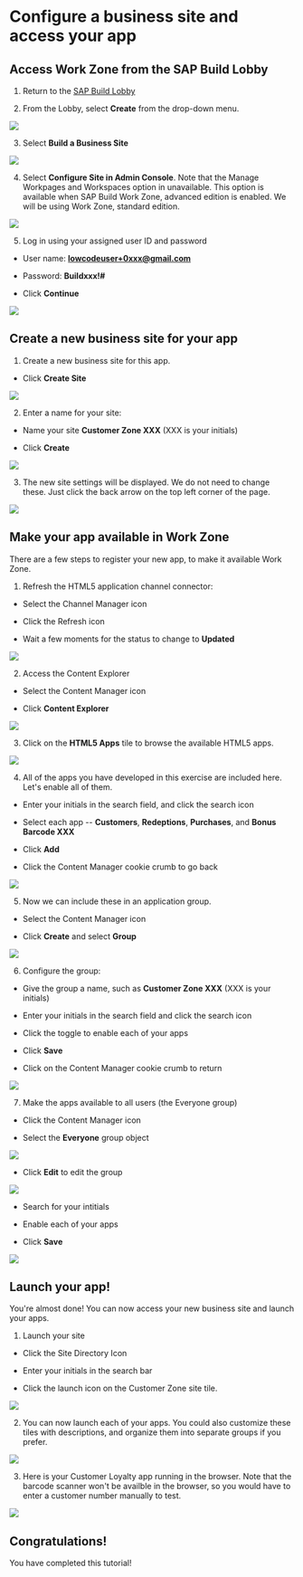 # Configure a business site and access your app

## Access Work Zone from the SAP Build Lobby

1. Return to the [SAP Build Lobby](https://lcapteched.eu10.build.cloud.sap/lobby)

2. From the Lobby, select **Create** from the drop-down menu.

<img src="images/image4.jpg" />

3. Select **Build a Business Site**

<img src="images/image5.jpg" />

4. Select **Configure Site in Admin Console**. Note that the Manage Workpages and Workspaces option in unavailable. This option is available when SAP Build Work Zone, advanced edition is enabled. We will be using Work Zone, standard edition.

<img src="images/image6.jpg" />

5. Log in using your assigned user ID and password

- User name: **lowcodeuser+0xxx@gmail.com**

- Password: **Buildxxx!#**

- Click **Continue**

<img src="images/image6a.jpg" />

## Create a new business site for your app

1. Create a new business site for this app.

- Click **Create Site**

<img src="images/image8.jpg" />

2. Enter a name for your site:

- Name your site **Customer Zone XXX** (XXX is your initials)

- Click **Create**

<img src="images/image9.jpg" />

3. The new site settings will be displayed. We do not need to change these. Just click the back arrow on the top left corner of the page.

<img src="images/image10.jpg" />

## Make your app available in Work Zone

There are a few steps to register your new app, to make it available Work Zone.

1. Refresh the HTML5 application channel connector:

- Select the Channel Manager icon

- Click the Refresh icon

- Wait a few moments for the status to change to **Updated**

<img src="images/image11.jpg" />

2. Access the Content Explorer

- Select the Content Manager icon

- Click **Content Explorer**

<img src="images/image12.jpg" />

3. Click on the **HTML5 Apps** tile to browse the available HTML5 apps.

<img src="images/image13.jpg" />

4. All of the apps you have developed in this exercise are included here. Let's enable all of them.

- Enter your initials in the search field, and click the search icon

- Select each app -- **Customers**, **Redeptions**, **Purchases**, and **Bonus Barcode XXX**

- Click **Add**

- Click the Content Manager cookie crumb to go back

<img src="images/image14.jpg" />

5. Now we can include these in an application group.

- Select the Content Manager icon

- Click **Create** and select **Group**

<img src="images/image15.jpg" />

6. Configure the group:

- Give the group a name, such as **Customer Zone XXX** (XXX is your initials)

- Enter your initials in the search field and click the search icon

- Click the toggle to enable each of your apps

- Click **Save**

- Click on the Content Manager cookie crumb to return

<img src="images/image16.jpg" />

7. Make the apps available to all users (the Everyone group)

- Click the Content Manager icon

- Select the **Everyone** group object

<img src="images/image22.jpg" />

- Click **Edit** to edit the group

<img src="images/image17.jpg" />

- Search for your intitials

- Enable each of your apps

- Click **Save**

<img src="images/image18.jpg" />

## Launch your app!

You're almost done! You can now access your new business site and launch your apps.

1. Launch your site

- Click the Site Directory Icon

- Enter your initials in the search bar

- Click the launch icon on the Customer Zone site tile.

<img src="images/image19.jpg" />

2. You can now launch each of your apps. You could also customize these tiles with descriptions, and organize them into separate groups if you prefer.

<img src="images/image20.jpg" />

3. Here is your Customer Loyalty app running in the browser. Note that the barcode scanner won't be availble in the browser, so you would have to enter a customer number manually to test.

<img src="images/image21.jpg" />

## Congratulations!

You have completed this tutorial!